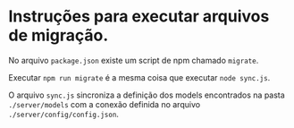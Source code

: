 # Instruções para executar arquivos de migração.

No arquivo `package.json` existe um script de npm chamado `migrate`.

Executar `npm run migrate` é a mesma coisa que executar `node sync.js`.

O arquivo `sync.js` sincroniza a definição dos models encontrados na pasta `./server/models` com a conexão definida no arquivo `./server/config/config.json`.
